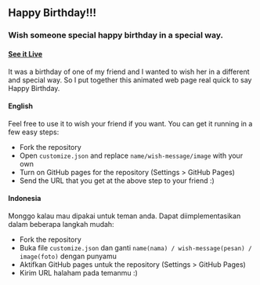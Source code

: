 ## Happy Birthday!!!

### Wish someone special happy birthday in a special way.

#### [See it Live](https://sleepyhead27.github.io/happy-birthday/)

It was a birthday of one of my friend and I wanted to wish her in a different and special way. So I put together this animated web page real quick to say Happy Birthday.

#### English

Feel free to use it to wish your friend if you want.
You can get it running in a few easy steps:

* Fork the repository
* Open `customize.json` and replace `name/wish-message/image` with your own
* Turn on GitHub pages for the repository (Settings > GitHub Pages)
* Send the URL that you get at the above step to your friend :)

#### Indonesia

Monggo kalau mau dipakai untuk teman anda.
Dapat diimplementasikan dalam beberapa langkah mudah:

* Fork the repository
* Buka file `customize.json` dan ganti `name(nama) / wish-message(pesan) / image(foto)` dengan punyamu
* Aktifkan GitHub pages untuk the repository (Settings > GitHub Pages)
* Kirim URL halaham pada temanmu :)
